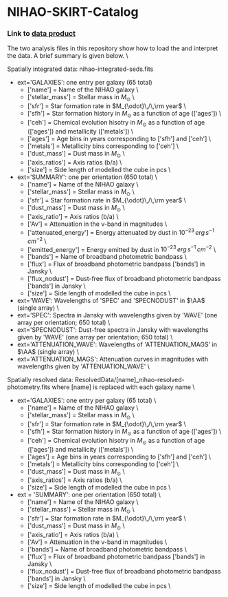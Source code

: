 # NIHAO-SKIRT-Catalog

### Link to [data product](https://drive.google.com/drive/folders/1eDouinsNBrEwPaQjvM7gVHa8kFe1rNGs?usp=share_link)

The two analysis files in this repository show how to load the and interpret the data. A brief summary is given below. \

Spatially integrated data: nihao-integrated-seds.fits 
  * ext='GALAXIES': one entry per galaxy (65 total) 
    * ['name'] = Name of the NIHAO galaxy \
    * ['stellar_mass'] = Stellar mass in $M_{\odot}$ \
    * ['sfr'] = Star formation rate in $M_{\odot}\,/\,\rm year$ \
    * ['sfh'] = Star formation history in $M_{\odot}$ as a function of age (['ages']) \
    * ['ceh'] = Chemical evolution hisotry in $M_{\odot}$ as a function of age (['ages']) and metallicity (['metals']) \
    * ['ages'] = Age bins in years corresponding to ['sfh'] and ['ceh'] \
    * ['metals'] = Metallicity bins corresponding to ['ceh'] \
    * ['dust_mass'] = Dust mass in $M_{\odot}$ \
    * ['axis_ratios'] = Axis ratios (b/a) \
    * ['size'] = Side length of modelled the cube in pcs \
  * ext='SUMMARY': one per orientation (650 total) \
    * ['name'] = Name of the NIHAO galaxy \
    * ['stellar_mass'] = Stellar mass in $M_{\odot}$ \
    * ['sfr'] = Star formation rate in $M_{\odot}\,/\,\rm year$ \
    * ['dust_mass'] = Dust mass in $M_{\odot}$ \
    * ['axis_ratio'] = Axis ratios (b/a) \
    * ['Av'] = Attenuation in the v-band in magnitudes \
    * ['attenuated_energy'] = Energy attenuated by dust in $10^{-23}\,erg\,s^{-1}\,cm^{-2}$ \
    * ['emitted_energy'] = Energy emitted by dust in $10^{-23}\,erg\,s^{-1}\,cm^{-2}$ \
    * ['bands'] = Name of broadband photometric bandpass  \
    * ['flux'] = Flux of broadband photometric bandpass ['bands'] in Jansky \
    * ['flux_nodust'] = Dust-free flux of broadband photometric bandpass ['bands'] in Jansky \
    * ['size'] = Side length of modelled the cube in pcs \
  * ext='WAVE': Wavelengths of 'SPEC' and 'SPECNODUST' in $\AA$ (single array) \
  * ext='SPEC': Spectra in Jansky with wavelengths given by 'WAVE' (one array per orientation; 650 total) \
  * ext='SPECNODUST': Dust-free spectra in Jansky with wavelengths given by 'WAVE' (one array per orientation; 650 total) \
  * ext='ATTENUATION_WAVE': Wavelengths of 'ATTENUATION_MAGS' in $\AA$ (single array) \
  * ext='ATTENUATION_MAGS': Attenuation curves in magnitudes with wavelengths given by 'ATTENUATION_WAVE' \
    
Spatially resolved data: ResolvedData/[name]_nihao-resolved-photometry.fits where [name] is replaced with each galaxy name \
  * ext='GALAXIES': one entry per galaxy (65 total) \
    * ['name'] = Name of the NIHAO galaxy \
    * ['stellar_mass'] = Stellar mass in $M_{\odot}$ \
    * ['sfr'] = Star formation rate in $M_{\odot}\,/\,\rm year$ \
    * ['sfh'] = Star formation history in $M_{\odot}$ as a function of age (['ages']) \
    * ['ceh'] = Chemical evolution hisotry in $M_{\odot}$ as a function of age (['ages']) and metallicity (['metals']) \
    * ['ages'] = Age bins in years corresponding to ['sfh'] and ['ceh'] \
    * ['metals'] = Metallicity bins corresponding to ['ceh'] \
    * ['dust_mass'] = Dust mass in $M_{\odot}$ \
    * ['axis_ratios'] = Axis ratios (b/a) \
    * ['size'] = Side length of modelled the cube in pcs \
  * ext = 'SUMMARY': one per orientation (650 total) \
    * ['name'] = Name of the NIHAO galaxy \
    * ['stellar_mass'] = Stellar mass in $M_{\odot}$ \
    * ['sfr'] = Star formation rate in $M_{\odot}\,/\,\rm year$ \
    * ['dust_mass'] = Dust mass in $M_{\odot}$ \
    * ['axis_ratio'] = Axis ratios (b/a) \
    * ['Av'] = Attenuation in the v-band in magnitudes \
    * ['bands'] = Name of broadband photometric bandpass  \
    * ['flux'] = Flux of broadband photometric bandpass ['bands'] in Jansky \
    * ['flux_nodust'] = Dust-free flux of broadband photometric bandpass ['bands'] in Jansky \
    * ['size'] = Side length of modelled the cube in pcs \
    
    
